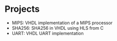 # Projects
* MIPS: VHDL implementation of a MIPS processor
* SHA256: SHA256 in VHDL using HLS from C
* UART: VHDL UART implementation
